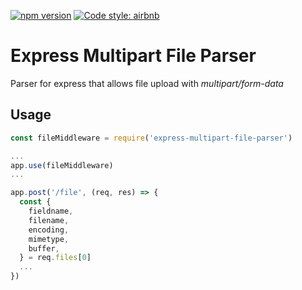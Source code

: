 [![npm version](https://badge.fury.io/js/express-multipart-file-parser.svg)](https://badge.fury.io/js/express-multipart-file-parser)
[![Code style: airbnb](https://img.shields.io/badge/code%20style-airbnb-blue.svg?style=flat-square)](https://github.com/airbnb/javascript)

# Express Multipart File Parser

Parser for express that allows file upload with *multipart/form-data*

## Usage

```js
const fileMiddleware = require('express-multipart-file-parser')

...
app.use(fileMiddleware)
...

app.post('/file', (req, res) => {
  const {
    fieldname,
    filename,
    encoding,
    mimetype,
    buffer,
  } = req.files[0]
  ...
})
```
